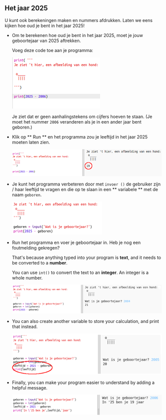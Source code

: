 ## Het jaar 2025

U kunt ook berekeningen maken en nummers afdrukken. Laten we eens kijken hoe oud je bent in het jaar 2025!

+ Om te berekenen hoe oud je bent in het jaar 2025, moet je jouw geboortejaar van 2025 aftrekken.
    
    Voeg deze code toe aan je programma:
    
    ![screenshot](images/me-calc.png)
    
    Je ziet dat er geen aanhalingstekens om cijfers hoeven te staan. (Je moet het nummer ` 2006 ` veranderen als je in een ander jaar bent geboren.)

+ Klik op ** Run ** en het programma zou je leeftijd in het jaar 2025 moeten laten zien.
    
    ![screenshot](images/me-calc-run.png)

+ Je kunt het programma verbeteren door met ` invoer () ` de gebruiker zijn / haar leeftijd te vragen en die op te slaan in een ** variabele ** met de naam ` geboren `.
    
    ![screenshot](images/me-input.png)

+ Run het programma en voer je geboortejaar in. Heb je nog een foutmelding gekregen?
    
    That's because anything typed into your program is **text**, and it needs to be converted to a **number**.
    
    You can use `int()` to convert the text to an **integer**. An integer is a whole number.
    
    ![screenshot](images/me-input-test.png)

+ You can also create another variable to store your calculation, and print that instead.
    
    ![screenshot](images/me-result-variable.png)

+ Finally, you can make your program easier to understand by adding a helpful message.
    
    ![screenshot](images/me-message.png)